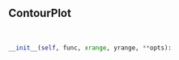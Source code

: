 ## <a id=McUtils.Plots.Plots.ContourPlot>ContourPlot</a>


<a id=McUtils.Plots.Plots.ContourPlot.__init__>&nbsp;</a>
```python
__init__(self, func, xrange, yrange, **opts): 
```

